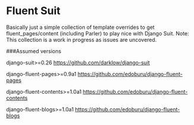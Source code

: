 Fluent Suit
===========
Basically just a simple collection of template overrides to get fluent_pages/content (including Parler) to play nice with Django Suit. Note: This collection is a work in progress as issues are uncovered.

###Assumed versions


django-suit>=0.26
https://github.com/darklow/django-suit

django-fluent-pages>=0.9a1
https://github.com/edoburu/django-fluent-pages

django-fluent-contents>=1.0a1
https://github.com/edoburu/django-fluent-contents

django-fluent-blogs>=1.0a1
https://github.com/edoburu/django-fluent-blogs
